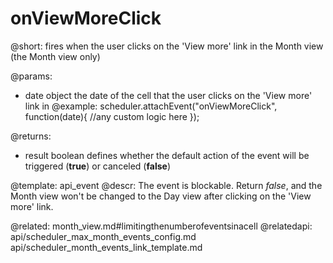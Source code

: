 onViewMoreClick
========================

@short: fires when the user clicks on the 'View more' link in the Month view  (the Month view only)
	

@params:
- date	object	the date of the cell that the user clicks on the 'View more' link in
@example:
scheduler.attachEvent("onViewMoreClick", function(date){
    //any custom logic here
});

@returns: 
- result     boolean       defines whether the default action of the event will be triggered (<b>true</b>) or canceled (<b>false</b>)


@template:	api_event
@descr:
The event is blockable. Return *false*, and the Month view won't be changed to the Day view after clicking on the 'View more' link.


@related: 
	month_view.md#limitingthenumberofeventsinacell
@relatedapi:
	api/scheduler_max_month_events_config.md
    api/scheduler_month_events_link_template.md